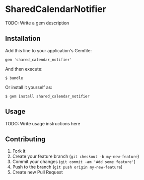 # SharedCalendarNotifier

TODO: Write a gem description

## Installation

Add this line to your application's Gemfile:

    gem 'shared_calendar_notifier'

And then execute:

    $ bundle

Or install it yourself as:

    $ gem install shared_calendar_notifier

## Usage

TODO: Write usage instructions here

## Contributing

1. Fork it
2. Create your feature branch (`git checkout -b my-new-feature`)
3. Commit your changes (`git commit -am 'Add some feature'`)
4. Push to the branch (`git push origin my-new-feature`)
5. Create new Pull Request
